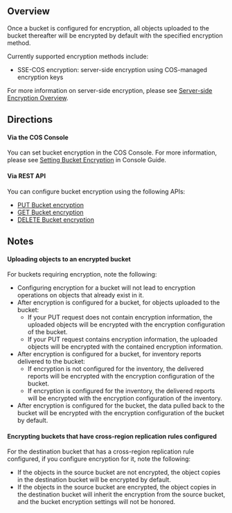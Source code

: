 ## Overview

Once a bucket is configured for encryption, all objects uploaded to the bucket thereafter will be encrypted by default with the specified encryption method.

Currently supported encryption methods include:

- SSE-COS encryption: server-side encryption using COS-managed encryption keys

For more information on server-side encryption, please see [Server-side Encryption Overview](https://intl.cloud.tencent.com/document/product/436/18145).

## Directions

#### Via the COS Console

You can set bucket encryption in the COS Console. For more information, please see [Setting Bucket Encryption](https://intl.cloud.tencent.com/document/product/436/33455) in Console Guide.

#### Via REST API
You can configure bucket encryption using the following APIs:

- [PUT Bucket encryption](https://intl.cloud.tencent.com/document/product/436/33459) 
- [GET Bucket encryption](https://intl.cloud.tencent.com/document/product/436/33460) 
- [DELETE Bucket encryption](https://intl.cloud.tencent.com/document/product/436/33461) 

## Notes

#### Uploading objects to an encrypted bucket

For buckets requiring encryption, note the following:

- Configuring encryption for a bucket will not lead to encryption operations on objects that already exist in it.
- After encryption is configured for a bucket, for objects uploaded to the bucket:
  - If your PUT request does not contain encryption information, the uploaded objects will be encrypted with the encryption configuration of the bucket.
  - If your PUT request contains encryption information, the uploaded objects will be encrypted with the contained encryption information.
- After encryption is configured for a bucket, for inventory reports delivered to the bucket:
  - If encryption is not configured for the inventory, the delivered reports will be encrypted with the encryption configuration of the bucket.
  - If encryption is configured for the inventory, the delivered reports will be encrypted with the encryption configuration of the inventory.
- After encryption is configured for the bucket, the data pulled back to the bucket will be encrypted with the encryption configuration of the bucket by default.

#### Encrypting buckets that have cross-region replication rules configured

For the destination bucket that has a cross-region replication rule configured, if you configure encryption for it, note the following:

- If the objects in the source bucket are not encrypted, the object copies in the destination bucket will be encrypted by default.
- If the objects in the source bucket are encrypted, the object copies in the destination bucket will inherit the encryption from the source bucket, and the bucket encryption settings will not be honored.

